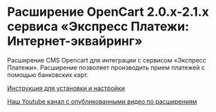 ﻿# Расширение OpenCart 2.0.x-2.1.x  сервиса «Экспресс Платежи: Интернет-эквайринг»
Расширение CMS Opencart для интеграции с сервисом «Экспресс Платежи». Расширение позволяет производить прием платежей с помощью банковских карт.

<a href="https://express-pay.by/extensions/opencart-2-0-x-2-1-x/acquiring">Инструкция для установки и настройки</a>

<a href="https://www.youtube.com/c/express-pay-by">Наш Youtube канал с опубликованными видео по расширениям</a>
